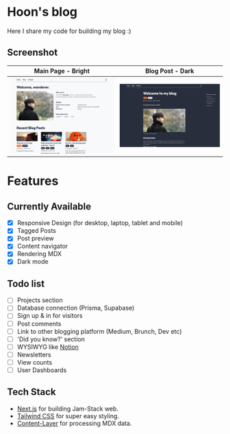 # Hoon's blog
Here I share my code for building my blog :)

## Screenshot
| Main Page - Bright | Blog Post - Dark |
|--------------------|------------------|
| ![mainpage](./public/static/images/readme/main_page.png) | ![mainpage](./public/static/images/readme/dark_mode.png) |

# Features 
## Currently Available
- [x] Responsive Design (for desktop, laptop, tablet and mobile)
- [x] Tagged Posts
- [x] Post preview
- [x] Content navigator
- [x] Rendering MDX
- [x] Dark mode
## Todo list
- [ ] Projects section
- [ ] Database connection (Prisma, Supabase)
- [ ] Sign up & in for visitors
- [ ] Post comments
- [ ] Link to other blogging platform (Medium, Brunch, Dev etc)
- [ ] 'Did you know?' section
- [ ] WYSIWYG like [Notion](https://notion.so)
- [ ] Newsletters
- [ ] View counts
- [ ] User Dashboards

## Tech Stack
- [Next.js](https://github.com/vercel/next.js/) for building Jam-Stack web.
- [Tailwind CSS](https://github.com/tailwindlabs/tailwindcss) for super easy styling.
- [Content-Layer](https://github.com/contentlayerdev/contentlayer) for processing MDX data.
